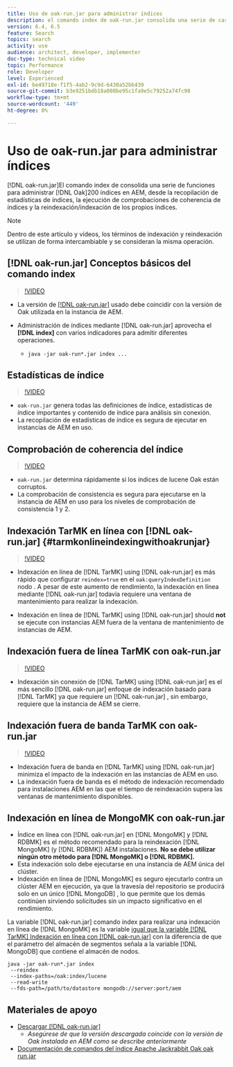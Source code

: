 ```yaml
---
title: Uso de oak-run.jar para administrar índices
description: el comando index de oak-run.jar consolida una serie de características para administrar índices Oak en AEM, desde la recopilación de estadísticas de índice, la ejecución de comprobaciones de consistencia de índice y la reindexación de índices.
version: 6.4, 6.5
feature: Search
topics: search
activity: use
audience: architect, developer, implementer
doc-type: technical video
topic: Performance
role: Developer
level: Experienced
exl-id: be49718e-f1f5-4ab2-9c9d-6430a52bb439
source-git-commit: b3e9251bdb18a008be95c1fa9e5c79252a74fc98
workflow-type: tm+mt
source-wordcount: '449'
ht-degree: 0%

---
```


# Uso de oak-run.jar para administrar índices

[!DNL oak-run.jar]El comando index de consolida una serie de funciones para administrar [!DNL Oak]200 índices en AEM, desde la recopilación de estadísticas de índices, la ejecución de comprobaciones de coherencia de índices y la reindexación/indexación de los propios índices.

>[!NOTE]
>
>Dentro de este artículo y vídeos, los términos de indexación y reindexación se utilizan de forma intercambiable y se consideran la misma operación.

## [!DNL oak-run.jar] Conceptos básicos del comando index

>[!VIDEO](https://video.tv.adobe.com/v/21475?quality=12&learn=on)

* La versión de [[!DNL oak-run.jar]](https://repository.apache.org/service/local/artifact/maven/redirect?r=releases&amp;g=org.apache.jackrabbit&amp;a=oak-run&amp;v=1.8.0) usado debe coincidir con la versión de Oak utilizada en la instancia de AEM.
* Administración de índices mediante [!DNL oak-run.jar] aprovecha el **[!DNL index]** con varios indicadores para admitir diferentes operaciones.

   * `java -jar oak-run*.jar index ...`

## Estadísticas de índice

>[!VIDEO](https://video.tv.adobe.com/v/21477?quality=12&learn=on)

* `oak-run.jar` genera todas las definiciones de índice, estadísticas de índice importantes y contenido de índice para análisis sin conexión.
* La recopilación de estadísticas de índice es segura de ejecutar en instancias de AEM en uso.

## Comprobación de coherencia del índice

>[!VIDEO](https://video.tv.adobe.com/v/21476?quality=12&learn=on)

* `oak-run.jar` determina rápidamente si los índices de lucene Oak están corruptos.
* La comprobación de consistencia es segura para ejecutarse en la instancia de AEM en uso para los niveles de comprobación de consistencia 1 y 2.

## Indexación TarMK en línea con [!DNL oak-run.jar] {#tarmkonlineindexingwithoakrunjar}

>[!VIDEO](https://video.tv.adobe.com/v/21479?quality=12&learn=on)

* Indexación en línea de [!DNL TarMK] using [!DNL oak-run.jar] es más rápido que configurar `reindex=true` en el `oak:queryIndexDefinition` nodo . A pesar de este aumento de rendimiento, la indexación en línea mediante [!DNL oak-run.jar] todavía requiere una ventana de mantenimiento para realizar la indexación.

* Indexación en línea de [!DNL TarMK] using [!DNL oak-run.jar] should **not** se ejecute con instancias AEM fuera de la ventana de mantenimiento de instancias de AEM.

## Indexación fuera de línea TarMK con oak-run.jar

>[!VIDEO](https://video.tv.adobe.com/v/21478?quality=12&learn=on)

* Indexación sin conexión de [!DNL TarMK] using [!DNL oak-run.jar] es el más sencillo [!DNL oak-run.jar] enfoque de indexación basado para [!DNL TarMK] ya que requiere un [!DNL oak-run.jar] , sin embargo, requiere que la instancia de AEM se cierre.

## Indexación fuera de banda TarMK con oak-run.jar

>[!VIDEO](https://video.tv.adobe.com/v/21480?quality=12&learn=on)

* Indexación fuera de banda en [!DNL TarMK] using [!DNL oak-run.jar] minimiza el impacto de la indexación en las instancias de AEM en uso.
* La indexación fuera de banda es el método de indexación recomendado para instalaciones AEM en las que el tiempo de reindexación supera las ventanas de mantenimiento disponibles.

## Indexación en línea de MongoMK con oak-run.jar

* Índice en línea con [!DNL oak-run.jar] en [!DNL MongoMK] y [!DNL RDBMK] es el método recomendado para la reindexación [!DNL MongoMK] (y [!DNL RDBMK]) AEM instalaciones. **No se debe utilizar ningún otro método para [!DNL MongoMK] o [!DNL RDBMK].**
* Esta indexación solo debe ejecutarse en una instancia de AEM única del clúster.
* Indexación en línea de [!DNL MongoMK] es seguro ejecutarlo contra un clúster AEM en ejecución, ya que la travesía del repositorio se producirá solo en un único [!DNL MongoDB] , lo que permite que los demás continúen sirviendo solicitudes sin un impacto significativo en el rendimiento.

La variable [!DNL oak-run.jar] comando index para realizar una indexación en línea de [!DNL MongoMK] es la variable [igual que la variable [!DNL TarMK] Indexación en línea con [!DNL oak-run.jar]](#tarmkonlineindexingwithoakrunjar) con la diferencia de que el parámetro del almacén de segmentos señala a la variable [!DNL MongoDB] que contiene el almacén de nodos.

```
java -jar oak-run*.jar index
 --reindex
 --index-paths=/oak:index/lucene
 --read-write
 --fds-path=/path/to/datastore mongodb://server:port/aem
```

## Materiales de apoyo

* [Descargar [!DNL oak-run.jar]](https://repository.apache.org/#nexus-search;gav~org.apache.jackrabbit~oak-run~~~~kw,versionexpand)
   * *Asegúrese de que la versión descargada coincide con la versión de Oak instalada en AEM como se describe anteriormente*
* [Documentación de comandos del índice Apache Jackrabbit Oak oak run.jar](https://jackrabbit.apache.org/oak/docs/query/oak-run-indexing.html)
